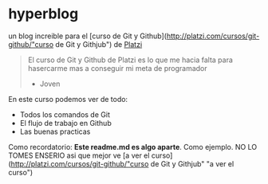 # hyperblog
un blog increible para el [curso de Git y Github](http://platzi.com/cursos/git-github/"curso de Git y Githjub") de [Platzi](http://platzi.com/ "Platzi")
> El curso de Git y Github de Platzi es lo que me hacia falta para hasercarme mas a conseguir mi meta de programador
> - Joven

En este curso podemos ver de todo:
* Todos los comandos de Git
* El flujo de trabajo en Github
* Las buenas practicas

Como recordatorio: **Este readme.md es algo aparte**. Como ejemplo. NO LO TOMES ENSERIO asi que mejor ve [a ver el curso](http://platzi.com/cursos/git-github/"curso de Git y Githjub" "a ver el curso")